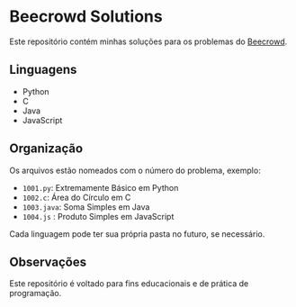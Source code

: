 # Beecrowd Solutions

Este repositório contém minhas soluções para os problemas do [Beecrowd](https://www.beecrowd.com.br/).

## Linguagens

- Python
- C
- Java
- JavaScript

## Organização

Os arquivos estão nomeados com o número do problema, exemplo:
- `1001.py`: Extremamente Básico em Python
- `1002.c`: Área do Círculo em C
- `1003.java`: Soma Simples em Java
- `1004.js` : Produto Simples em JavaScript

Cada linguagem pode ter sua própria pasta no futuro, se necessário.

## Observações

Este repositório é voltado para fins educacionais e de prática de programação.
